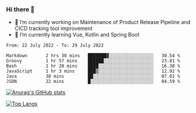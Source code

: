 ### Hi there 👋

- 🔭 I’m currently working on Maintenance of Product Release Pipeline and CICD tracking tool improvement
- 🌱 I’m currently learning Vue, Kotlin and Spring Boot

<!--START_SECTION:waka-->

```text
From: 22 July 2022 - To: 29 July 2022

Markdown       2 hrs 30 mins   ███████▓░░░░░░░░░░░░░░░░░   30.54 %
Groovy         1 hr 57 mins    ██████░░░░░░░░░░░░░░░░░░░   23.81 %
Bash           1 hr 20 mins    ████░░░░░░░░░░░░░░░░░░░░░   16.38 %
JavaScript     1 hr 3 mins     ███▒░░░░░░░░░░░░░░░░░░░░░   12.92 %
Java           38 mins         ██░░░░░░░░░░░░░░░░░░░░░░░   07.81 %
JSON           22 mins         █░░░░░░░░░░░░░░░░░░░░░░░░   04.59 %
```

<!--END_SECTION:waka-->

[![Anurag's GitHub stats](https://github-readme-stats.vercel.app/api?username=yunhao981&show_icons=true&theme=solarized-dark)](https://github.com/anuraghazra/github-readme-stats)

[![Top Langs](https://github-readme-stats.vercel.app/api/top-langs/?username=yunhao981&theme=solarized-dark&layout=compact)](https://github.com/anuraghazra/github-readme-stats)

<!--
**yunhao981/yunhao981** is a ✨ _special_ ✨ repository because its `README.md` (this file) appears on your GitHub profile.

Here are some ideas to get you started:

- 🔭 I’m currently working on Maintenance of Release Pipeline and CICD tracking tool improvement
- 🌱 I’m currently learning Vue, Kotlin and Spring Boot
- 👯 I’m looking to collaborate on ...
- 🤔 I’m looking for help with ...
- 💬 Ask me about ...
- 📫 How to reach me: ...
- 😄 Pronouns: ...
- ⚡ Fun fact: ...
-->


